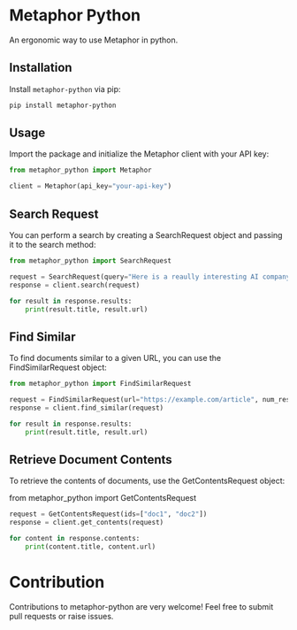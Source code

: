 # Metaphor Python

An ergonomic way to use Metaphor in python.

## Installation

Install `metaphor-python` via pip:

```bash
pip install metaphor-python
```

## Usage
Import the package and initialize the Metaphor client with your API key:

```python
from metaphor_python import Metaphor

client = Metaphor(api_key="your-api-key")
```

## Search Request
You can perform a search by creating a SearchRequest object and passing it to the search method:

```python
from metaphor_python import SearchRequest

request = SearchRequest(query="Here is a reaully interesting AI company:", num_results=5)
response = client.search(request)

for result in response.results:
    print(result.title, result.url)
```

## Find Similar
To find documents similar to a given URL, you can use the FindSimilarRequest object:

```python
from metaphor_python import FindSimilarRequest

request = FindSimilarRequest(url="https://example.com/article", num_results=5)
response = client.find_similar(request)

for result in response.results:
    print(result.title, result.url)
```

## Retrieve Document Contents
To retrieve the contents of documents, use the GetContentsRequest object:

from metaphor_python import GetContentsRequest

```python
request = GetContentsRequest(ids=["doc1", "doc2"])
response = client.get_contents(request)

for content in response.contents:
    print(content.title, content.url)
```

# Contribution
Contributions to metaphor-python are very welcome! Feel free to submit pull requests or raise issues.
